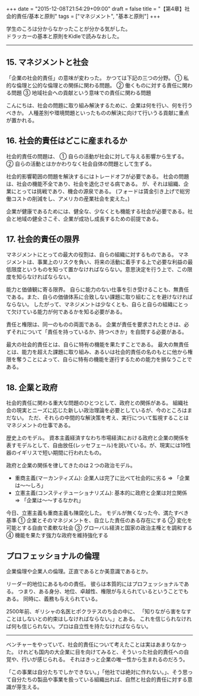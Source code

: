 +++
date = "2015-12-08T21:54:29+09:00"
draft = false
title = "【第4章】社会的責任/基本と原則"
tags = ["マネジメント", "基本と原則"]
+++

学生のころは分からなかったことが分かる気がした。  
ドラッカーの基本と原則をKidleで読みなおした。  

<hr>

## 15. マネジメントと社会

「企業の社会的責任」の意味が変わった。
かつては下記の三つの分野。
① 私的な倫理と公的な倫理との関係に関わる問題。
② 働くものに対する責任に関わる問題
③ 地域社会への貢献という意味での責任に関わる問題

こんにちは、社会の問題に取り組み解決するために、企業は何を行い、何を行うべきか。
人種差別や環境問題といったものの解決に向けて行いうる貢献に重点が置かれる。

## 16. 社会的責任はどこに産まれるか

社会的責任の問題は、
① 自らの活動が社会に対して与える影響から生ずる。
② 自らの活動とはかかわりなく社会自体の問題として生ずる。

社会的影響範囲の問題を解決するにはトレードオフが必要である。
社会の問題は、社会の機能不全であり、社会を退化させる病である。
が、それは組織、企業にとっては挑戦であり、機会の源泉である。
(フォードは賃金引き上げで総労働コストの削減をし、アメリカの産業社会を変えた。)

企業が健康であるためには、健全な、少なくとも機能する社会が必要である。社会と地域の健全さこそ、企業が成功し成長するための前提である。

## 17. 社会的責任の限界

マネジメントにとっての最大の役割は、自らの組織に対するものである。
マネジメントは、事業上のリスクを負い、将来の活動に着手する上で必要な利益の最低限度というものを知って置かなければならない。意思決定を行う上で、この限度を知らなければならない。

能力と価値観に寄る限界。
自らに能力のない仕事を引き受けることも、無責任である。また、自らの価値体系に合致しない課題に取り組むことを避けなければならない。
したがって、マネジメントは少なくとも、自らと自らの組織にとって欠けている能力が何であるかを知る必要がある。

責任と権限は、同一のものの両面である。
企業が責任を要求されたときは、必ずそれについて「責任を持っているか、持つべきか」を自問する必要がある。

最大の社会的責任とは、自らに特有の機能を果たすことである。
最大の無責任とは、能力を超えた課題に取り組み、あるいは社会的責任の名のもとに他から権限を奪うことによって、自らに特有の機能を遂行するための能力を損なうことである。

## 18. 企業と政府

社会的責任に関わる重大な問題のひとつとして、政府との関係がある。
組織社会の現実とニーズに応じた新しい政治理論を必要としているが、今のところはまだない。
ただ、それらの中間的な解決策を考え、実行について監視することはマネジメントの仕事である。

歴史上のモデル。
資本主義経済すなわち市場経済における政府と企業の関係を表すモデルとして、自由放任(レッセフェール)を説いている。が、現実には19性器のイギリスで短い期間に行われたもの。

政府と企業の関係を律してきたのは２つの政治モデル。

- 重商主義(マーカンティズム): 企業人は完了に比べて社会的に劣る => 「企業は〜〜しろ」
- 立憲主義(コンスティテューショナリズム): 基本的に政府と企業は対立関係 => 「企業は〜〜するなかれ」

今日、立憲主義も重商主義も陳腐化した。
モデルが無くなった今、満たすべき基準
① 企業とそのマネジメントを、自立した責任のある存在にする
② 変化を可能とする自由で柔軟な社会
③ グローバル経済と国家の政治主権とを調和する
④ 機能を果たす強力な政府を維持強化する

## プロフェッショナルの倫理

企業倫理や企業人の倫理。正直であるとか美意識であるとか。

リーダー的地位にあるものの責任。
彼らは本質的にはプロフェッショナルである。
つまり、ある身分、地位、卓越性、権限が与えられているということでもある。
同時に、義務も与えられている。

2500年前、ギリシャの名医ヒポクラテスのち会の中に、
「知りながら害をなすことはしないとの約束はしなければならない。」とある。
これを信じられなければ何も信じられない。プロは自立性を持たなければならない。

<hr>

ベンチャーをやっていて、社会的責任について考えたことは実はあまりなかった。
けれども国内の大企業に目を向けてみると、そういった社会的責任への自覚や、行いが感じられる。
それはきっと企業の唯一性から生まれるのだろう。

「この事業は自分たちでしかできない。」「他社では絶対に作れない。」、そう思って自分たちの製品や事業を扱っている組織出れば、自然と社会的責任に対する意識が芽生える。




